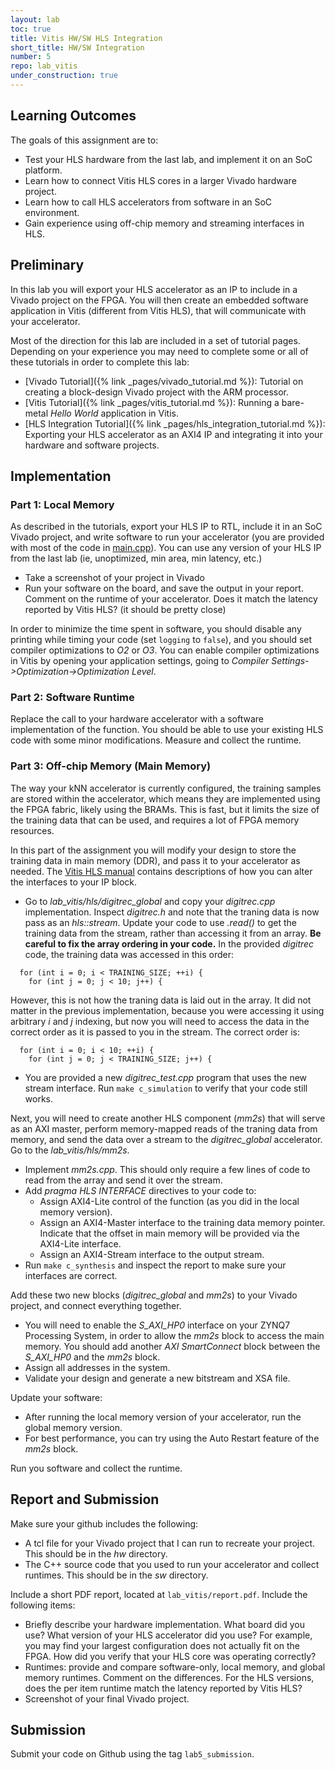 ```yaml
---
layout: lab
toc: true
title: Vitis HW/SW HLS Integration
short_title: HW/SW Integration
number: 5
repo: lab_vitis
under_construction: true
---
```






## Learning Outcomes
The goals of this assignment are to:
* Test your HLS hardware from the last lab, and implement it on an SoC platform.
* Learn how to connect Vitis HLS cores in a larger Vivado hardware project.
* Learn how to call HLS accelerators from software in an SoC environment.
* Gain experience using off-chip memory and streaming interfaces in HLS.

## Preliminary

In this lab you will export your HLS accelerator as an IP to include in a Vivado project on the FPGA.  You will then create an embedded software application in Vitis (different from Vitis HLS), that will communicate with your accelerator.  

Most of the direction for this lab are included in a set of tutorial pages.  Depending on your experience you may need to complete some or all of these tutorials in order to complete this lab:
* [Vivado Tutorial]({% link _pages/vivado_tutorial.md %}): Tutorial on creating a block-design Vivado project with the ARM processor.
* [Vitis Tutorial]({% link _pages/vitis_tutorial.md %}): Running a bare-metal *Hello World* application in Vitis.
* [HLS Integration Tutorial]({% link _pages/hls_integration_tutorial.md %}): Exporting your HLS accelerator as an AXI4 IP and integrating it into your hardware and software projects.

## Implementation

### Part 1: Local Memory
As described in the tutorials, export your HLS IP to RTL, include it in an SoC Vivado project, and write software to run your accelerator (you are provided with most of the code in [main.cpp](https://github.com/byu-cpe/ecen625_student/blob/main/lab_vitis/sw/main.cpp)).  You can use any version of your HLS IP from the last lab (ie, unoptimized, min area, min latency, etc.)

* Take a screenshot of your project in Vivado
* Run your software on the board, and save the output in your report.  Comment on the runtime of your accelerator.  Does it match the latency reported by Vitis HLS? (it should be pretty close)	


In order to minimize the time spent in software, you should disable any printing while timing your code (set `logging` to `false`), and you should set compiler optimizations to *O2* or *O3*.  You can enable compiler optimizations in Vitis by opening your application settings, going to *Compiler Settings->Optimization->Optimization Level*.


### Part 2: Software Runtime
Replace the call to your hardware accelerator with a software implementation of the function.  You should be able to use your existing HLS code with some minor modifications.  Measure and collect the runtime.


### Part 3: Off-chip Memory (Main Memory) 
The way your kNN accelerator is currently configured, the training samples are stored within the accelerator, which means they are implemented using the FPGA fabric, likely using the BRAMs.  This is fast, but it limits the size of the training data that can be used, and requires a lot of FPGA memory resources.

In this part of the assignment you will modify your design to store the training data in main memory (DDR), and pass it to your accelerator as needed.  The [Vitis HLS manual](https://docs.amd.com/r/en-US/ug1399-vitis-hls/Interfaces-of-the-HLS-Design) contains descriptions of how you can alter the interfaces to your IP block.


* Go to *lab_vitis/hls/digitrec_global* and copy your *digitrec.cpp* implementation.  Inspect *digitrec.h* and note that the traning data is now pass as an *hls::stream*.  Update your code to use *.read()* to get the training data from the stream, rather than accessing it from an array.  **Be careful to fix the array ordering in your code.**  In the provided *digitrec* code, the training data was accessed in this order:
```
  for (int i = 0; i < TRAINING_SIZE; ++i) {
    for (int j = 0; j < 10; j++) {
```
However, this is not how the traning data is laid out in the array.  It did not matter in the previous implementation, because you were accessing it using arbitrary *i* and *j* indexing, but now you will need to access the data in the correct order as it is passed to you in the stream.  The correct order is:
```
  for (int i = 0; i < 10; ++i) {
	for (int j = 0; j < TRAINING_SIZE; j++) {
```

* You are provided a new *digitrec_test.cpp* program that uses the new stream interface.  Run `make c_simulation` to verify that your code still works.


Next, you will need to create another HLS component (*mm2s*) that will serve as an AXI master, perform memory-mapped reads of the traning data from memory, and send the data over a stream to the *digitrec_global* accelerator.  Go to the *lab_vitis/hls/mm2s*.  
* Implement *mm2s.cpp*.  This should only require a few lines of code to read from the array and send it over the stream.
* Add *pragma HLS INTERFACE* directives to your code to:
	* Assign AXI4-Lite control of the function (as you did in the local memory version).
	* Assign an AXI4-Master interface to the training data memory pointer.  Indicate that the offset in main memory will be provided via the AXI4-Lite interface.
	* Assign an AXI4-Stream interface to the output stream.
* Run `make c_synthesis` and inspect the report to make sure your interfaces are correct.

Add these two new blocks (*digitrec_global* and *mm2s*) to your Vivado project, and connect everything together.  
  * You will need to enable the *S_AXI_HP0* interface on your ZYNQ7 Processing System, in order to allow the *mm2s* block to access the main memory.  You should add another *AXI SmartConnect* block between the *S_AXI_HP0* and the *mm2s* block.  
  * Assign all addresses in the system.
  * Validate your design and generate a new bitstream and XSA file.

Update your software:
  * After running the local memory version of your accelerator, run the global memory version. 
  * For best performance, you can try using the Auto Restart feature of the *mm2s* block. 

Run you software and collect the runtime.  


## Report and Submission

Make sure your github includes the following:
* A tcl file for your Vivado project that I can run to recreate your project.  This should be in the *hw* directory.
* The C++ source code that you used to run your accelerator and collect runtimes.  This should be in the *sw* directory.

Include a short PDF report, located at `lab_vitis/report.pdf`.  Include the following items:
* Briefly describe your hardware implementation.  What board did you use?  What version of your HLS accelerator did you use?  For example, you may find your largest configuration does not actually fit on the FPGA.  How did you verify that your HLS core was operating correctly?
* Runtimes: provide and compare software-only, local memory, and global memory runtimes.  Comment on the differences.  For the HLS versions, does the per item runtime match the latency reported by Vitis HLS? 
* Screenshot of your final Vivado project.

## Submission 
Submit your code on Github using the tag `lab5_submission`.

